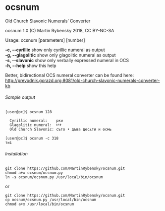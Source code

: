 # ocsnum

  Old Church Slavonic Numerals’ Converter

  ocsnum 1.0 (C) Martin Rybensky 2018, CC BY-NC-SA

  Usage: ocsnum [parameters] [number]

  __-c, --cyrillic__     	show only cyrillic numeral as output     
  __-g, --glagolitic__   	show only glagolitic numeral as output   
  __-s, --slavonic__     	show only verbally expressed numeral in OCS  
  __-h, --help__	     	show this help


  Better, bidirectional OCS numeral converter can be found here:  
  http://prevodnik.gorazd.org:8081/old-church-slavonic-numerals-converter-kb


###### Sample output
```
[user@pc]$ ocsnum 128

  Cyrillic numeral:    рки
  Glagolitic numeral:  ⱃⰻⰷ
  Old Church Slavonic: съто • дъва десѧти и осмь

[user@pc]$ ocsnum -c 318
тиі

```


###### Installation
```
git clone https://github.com/MartinRybensky/ocsnum.git
chmod a+x ocsnum/ocsnum.py
ln -s ocsnum/ocsnum.py /usr/local/bin/ocsnum
```

or

```
git clone https://github.com/MartinRybensky/ocsnum.git
cp ocsnum/ocsnum.py /usr/local/bin/ocsnum
chmod a+x /usr/local/bin/ocsnum
```
